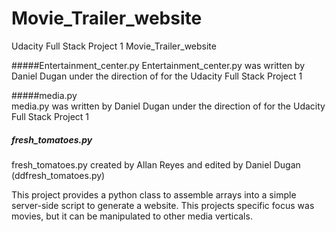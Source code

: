 # Movie_Trailer_website
Udacity Full Stack Project 1 Movie_Trailer_website

#####Entertainment_center.py
Entertainment_center.py was written by Daniel Dugan under the direction of for the Udacity Full Stack Project 1

#####media.py  
media.py was written by Daniel Dugan under the direction of for the Udacity Full Stack Project 1

##### fresh_tomatoes.py 
fresh_tomatoes.py created by Allan Reyes and edited by Daniel Dugan (ddfresh_tomatoes.py)

This project provides a python class to assemble arrays into a simple server-side script to generate a website. This projects specific focus was movies, but it can be manipulated to other media verticals.
